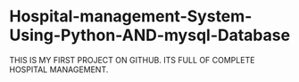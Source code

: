 # Hospital-management-System-Using-Python-AND-mysql-Database
THIS IS MY FIRST PROJECT ON GITHUB. ITS FULL OF COMPLETE HOSPITAL MANAGEMENT.
